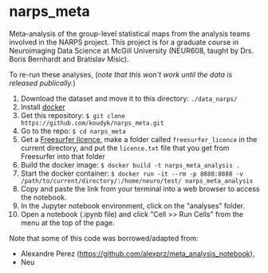 # narps_meta
Meta-analysis of the group-level statistical maps from the analysis teams involved in the NARPS project. This project is for a graduate course in Neuroimaging Data Science at McGill University (NEUR608, taught by Drs. Boris Bernhardt and Bratislav Misic).

To re-run these analyses, (*note that this won't work until the data is released publically.*)
1. Download the dataset and move it to this directory: `./data_narps/`
2. Install [docker](https://docs.docker.com/v17.09/engine/installation/)
3. Get this repository: `$ git clone https://github.com/koudyk/narps_meta.git`
4. Go to the repo: `$ cd narps_meta`
5. Get a [Freesurfer licence](https://surfer.nmr.mgh.harvard.edu/registration.html), make a folder called `freesurfer_licence` in the current directory, and put the `licence.txt` file that you get from Freesurfer into that folder
5. Build the docker image: `$ docker build -t narps_meta_analysis .`
6. Start the docker container: `$ docker run -it --rm -p 8888:8888 -v /path/to/current/directory/:/home/neuro/test/ narps_meta_analysis`
7. Copy and paste the link from your terminal into a web browser to access the notebook.
8. In the Jupyter notebook environment, click on the "analyses" folder.  
9. Open a notebook (.ipynb file) and click "Cell >> Run Cells" from the menu at the top of the page.

Note that some of this code was borrowed/adapted from:
- Alexandre Perez (https://github.com/alexprz/meta_analysis_notebook),
- Neu
